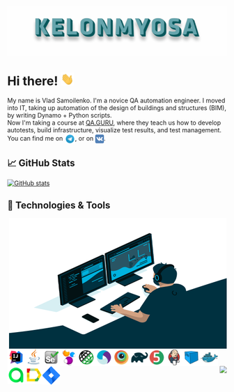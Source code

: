 <img align="center" title="Header" alt="KELONMYOSA" src="assets/Header.gif" />

# Hi there! <img src="assets/wave.gif" width="30px">

My name is Vlad Samoilenko. I'm a novice QA automation engineer. I moved into IT, taking up automation of the design of buildings and structures (BIM), by writing Dynamo + Python scripts.   
Now I'm taking a course at [QA.GURU](https://qa.guru), where they teach us how to develop autotests, build infrastructure, visualize test results, and test management.  
You can find me on [<img src="assets/Telegram.svg" height="24px" align="center">](https://t.me/KELONMYOSA), or on [<img src="https://github.com/KELONMYOSA/KELONMYOSA/blob/main/assets/vk.svg" height="20px" align="center">](https://vk.com/kelonmyosa).

## &#x1f4c8; GitHub Stats
[![GitHub stats](https://github-readme-stats.vercel.app/api?username=KELONMYOSA&show_icons=true&theme=vue)](https://github.com/anuraghazra/github-readme-stats)

## 🔧 Technologies & Tools
<img align="right" alt="GIF" src="assets/code.gif" width="500" height="300" />

<p  align="left">
<img width="8%" align="left" title="IntelliJ IDEA" src="assets/Intelij_IDEA.svg">
<img width="8%" align="left" title="Java" src="assets/Java.svg">
<img width="8%" align="left" title="Selenium" src="assets/Selenium.svg">
<img width="8%" align="left" title="Selenide" src="assets/selenide-logo.svg ">
<img width="8%" align="left" title="Rest-Assured" src="assets/RESTAssured.svg">

<img width="8%" align="left" title="Appium" src="assets/Appium.svg">
<img width="8%" align="left" title="Browserstack" src="assets/Browserstack.svg">
<img width="8%" align="left" title="Gradle" src="assets/Gradle.svg">
<img width="8%" align="left" title="JUnit5" src="assets/junit5.svg">
<img width="8%" align="left" title="Jenkins" src="assets/Jenkins.svg">

<img width="8%" align="left" title="Selenoid" src="assets/selenoid.svg">
<img width="8%" align="left" title="Docker" src="assets/Docker.svg">
<img width="8%" align="left" title="Allure TestOps" src="assets/allureTestOPS.svg">
<img width="8%" align="left" title="Allure Report" src="assets/allureReport.svg">
<img width="8%" align="left" title="Jira" src="assets/Jira.svg">
</p>

<a>
<img margin-top="20px" align="right" src="https://komarev.com/ghpvc/?username=KELONMYOSA&color=003140">
</a>